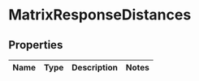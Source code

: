 
# MatrixResponseDistances

## Properties
Name | Type | Description | Notes
------------ | ------------- | ------------- | -------------



